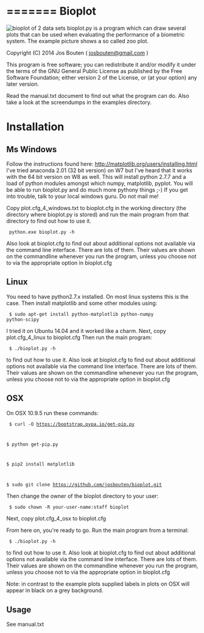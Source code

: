 =======
Bioplot
=======

![bioplot of 2 data sets](https://github.com/josbouten/bioplot/blob/master/examples/A_and_B_zoo_plot.png "bioplot of 2 data sets")
bioplot.py is a program which can draw several plots that can be used
when evaluating the performance of a biometric system. The example
picture shows a so called zoo plot.
 
Copyright (C) 2014 Jos Bouten ( josbouten@gmail.com )

This program is free software; you can redistribute it and/or modify
it under the terms of the GNU General Public License as published by
the Free Software Foundation; either version 2 of the License, or
(at your option) any later version.

Read the manual.txt document to find out what the program can do.
Also take a look at the screendumps in the examples directory.

Installation
============

Ms Windows
----------
Follow the instructions found here: http://matplotlib.org/users/installing.html
I've tried anaconda 2.01 (32 bit version) on W7 but I've heard that it works
with the 64 bit version on W8 as well.
This will install python 2.7.7 and a load of python modules amongst which numpy, matplotlib, pyplot.
You will be able to run bioplot.py and do much more pythony things ;-)
If you get into trouble, talk to your local windows guru. Do not mail me! 

Copy plot.cfg_4_windows.txt to bioplot.cfg in the working directory (the directory where
bioplot.py is stored) and run the main program from that directory to find out how to use it.

<code> python.exe bioplot.py -h </code>

Also look at bioplot.cfg to find out about additional options not available
via the command line interface. There are lots of them. Their values are shown on the
commandline whenever you run the program, unless you choose not to via the appropriate
option in bioplot.cfg

Linux
-----
You need to have python2.7.x installed. On most linux systems this is the case.
Then install matplotlib and some other modules using:

<code> $ sudo apt-get install python-matplotlib python-numpy python-scipy</code>

I tried it on Ubuntu 14.04 and it worked like a charm.
Next, copy plot.cfg_4_linux to bioplot.cfg
Then run the main program: 

<code> $ ./bioplot.py -h </code>

to find out how to use it.
Also look at bioplot.cfg to find out about additional options not available
via the command line interface. There are lots of them.  Their values are shown on the
commandline whenever you run the program, unless you choose not to via the appropriate
option in bioplot.cfg

OSX
---
On OSX 10.9.5 run these commands:

<code> $ curl -O https://bootstrap.pypa.io/get-pip.py

$ python get-pip.py

$ pip2 install matplotlib

$ sudo git clone https://github.com/josbouten/bioplot.git </code>

Then change the owner of the bioplot directory to your user:

<code> $ sudo chown -R your-user-name:staff bioplot</code>

Next, copy plot.cfg_4_osx to bioplot.cfg

From here on, you're ready to go.
Run the main program from a terminal: 

<code> $ ./bioplot.py -h </code>

to find out how to use it.
Also look at bioplot.cfg to find out about additional options not available
via the command line interface.  There are lots of them.  Their values are shown on the
commandline whenever you run the program, unless you choose not to via the appropriate
option in bioplot.cfg

Note: in contrast to the example plots supplied labels in plots on OSX will appear in
black on a grey background.

Usage
-----
See manual.txt
